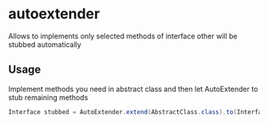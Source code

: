 # autoextender
Allows to implements only selected methods of interface other will be stubbed automatically 

## Usage

Implement methods you need in abstract class and then let AutoExtender to stub remaining methods 

```java
Interface stubbed = AutoExtender.extend(AbstractClass.class).to(Interface.class);
```